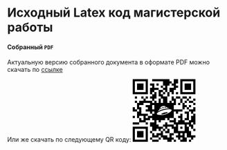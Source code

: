 # Исходный Latex код магистерской работы

#### Собранный `PDF`
Актуальную версию собранного документа в оформате PDF можно скачать по [ссылке](https://yadi.sk/i/olA9LxQ2atwpaA "Yandex disk")

Или же скачать по следующему QR коду:
![GitHub Logo](qr.png)

